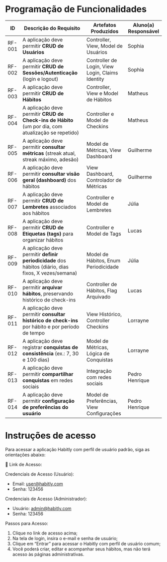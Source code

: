 # Programação de Funcionalidades 

| ID     | Descrição do Requisito                                                                               | Artefatos Produzidos                             | Aluno(a) Responsável |
| ------ | ---------------------------------------------------------------------------------------------------- | ------------------------------------------------ | -------------------- |
| RF-001 | A aplicação deve permitir **CRUD de Usuários**                                                       | Controller, View, Model de Usuários              | Sophia               |
| RF-002 | A aplicação deve permitir **CRUD de Sessões/Autenticação** (login e logout)                          | Controller de Login, View Login, Claims Identity | Sophia               |
| RF-003 | A aplicação deve permitir **CRUD de Hábitos**                                                        | Controller, View e Model de Hábitos              | Matheus              |
| RF-004 | A aplicação deve permitir **CRUD de Check-ins de Hábito** (um por dia, com atualização se repetido)  | Controller e Model de Checkins                   | Matheus              |
| RF-005 | A aplicação deve permitir **consultar métricas** (streak atual, streak máximo, adesão)               | Model de Métricas, View Dashboard                | Guilherme            |
| RF-006 | A aplicação deve permitir **consultar visão geral (dashboard)** dos hábitos                          | View Dashboard, Controlador de Métricas          | Guilherme            |
| RF-007 | A aplicação deve permitir **CRUD de Lembretes** associados aos hábitos                               | Controller e Model de Lembretes                  | Júlia                |
| RF-008 | A aplicação deve permitir **CRUD de Etiquetas (tags)** para organizar hábitos                        | Controller e Model de Tags                       | Lucas                |
| RF-009 | A aplicação deve permitir **definir periodicidade** dos hábitos (diário, dias fixos, X vezes/semana) | Model de Hábitos, Enum Periodicidade             | Júlia                |
| RF-010 | A aplicação deve permitir **arquivar hábitos**, preservando histórico de check-ins                   | Controller de Hábitos, Flag Arquivado            | Lucas                |
| RF-011 | A aplicação deve permitir **consultar histórico de check-ins** por hábito e por período de tempo     | View Histórico, Controller Checkins              | Lorrayne             |
| RF-012 | A aplicação deve registrar **conquistas de consistência** (ex.: 7, 30 e 100 dias)                    | Model de Métricas, Lógica de Conquistas          | Lorrayne             |
| RF-013 | A aplicação deve permitir **compartilhar conquistas** em redes sociais                               | Integração com redes sociais                     | Pedro Henrique       |
| RF-014 | A aplicação deve permitir **configuração de preferências do usuário**                                | Model de Preferências, View Configurações        | Pedro Henrique       |


# Instruções de acesso
Para acessar a aplicação Habitly com perfil de usuário padrão, siga as orientações abaixo:

🔗 Link de Acesso:

Credenciais de Acesso (Usuário):
- Email: user@habitly.com
- Senha: 123456

Credenciais de Acesso (Administrador):
- Usuário: admin@habitly.com
- Senha: 123456

Passos para Acesso:
1. Clique no link de acesso acima;
2. Na tela de login, insira o e-mail e senha de usuário;
3. Clique em “Entrar” para acessar o Habitly com perfil de usuário comum;
4. Você poderá criar, editar e acompanhar seus hábitos, mas não terá acesso às páginas administrativas.

